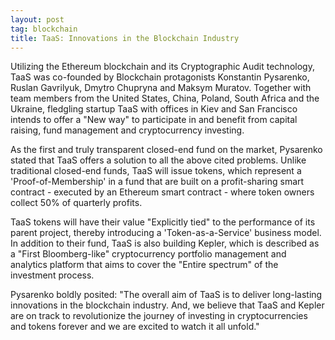 ```yaml
---
layout: post
tag: blockchain
title: TaaS: Innovations in the Blockchain Industry
---
```


Utilizing the Ethereum blockchain and its Cryptographic Audit technology, TaaS was co-founded by Blockchain protagonists Konstantin Pysarenko, Ruslan Gavrilyuk, Dmytro Chupryna and Maksym Muratov. Together with team members from the United States, China, Poland, South Africa and the Ukraine, fledgling startup TaaS with offices in Kiev and San Francisco intends to offer a "New way" to participate in and benefit from capital raising, fund management and cryptocurrency investing. 

 As the first and truly transparent closed-end fund on the market, Pysarenko stated that TaaS offers a solution to all the above cited problems. Unlike traditional closed-end funds, TaaS will issue tokens, which represent a 'Proof-of-Membership' in a fund that are built on a profit-sharing smart contract - executed by an Ethereum smart contract - where token owners collect 50% of quarterly profits. 

 TaaS tokens will have their value "Explicitly tied" to the performance of its parent project, thereby introducing a 'Token-as-a-Service' business model. In addition to their fund, TaaS is also building Kepler, which is described as a "First Bloomberg-like" cryptocurrency portfolio management and analytics platform that aims to cover the "Entire spectrum" of the investment process. 

 Pysarenko boldly posited: "The overall aim of TaaS is to deliver long-lasting innovations in the blockchain industry. And, we believe that TaaS and Kepler are on track to revolutionize the journey of investing in cryptocurrencies and tokens forever and we are excited to watch it all unfold."